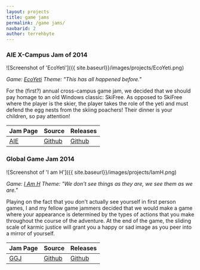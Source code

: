 ```yaml
---
layout: projects
title: game jams
permalink: /game jams/
navbarid: 2
author: terrehbyte
---
```


### AIE X-Campus Jam of 2014
![Screenshot of 'EcoYeti']({{ site.baseurl}}/images/projects/EcoYeti.png)

*Game: [EcoYeti](http://terrehbyte.com/EcoYeti/)*
*Theme: "This has all happened before."*

For the (first?) annual cross-campus game jam, we decided that we should pay homage to an old Windows classic: SkiFree. As opposed to SkiFree where the player is the skier, the player takes the role of the yeti and must defend the egg nests from the skiing poachers! Their dinner is your children, so pay attention!

Jam Page | Source      | Releases
---------|-------------|-------------
[AIE][1] | [Github][2] | [Github][3]

[1]: http://terrehbyte.com/EcoYeti/
[2]: https://github.com/terrehbyte/EcoYeti
[3]: https://github.com/terrehbyte/EcoYeti/releases/download/v0.0.3/EcoYeti.-.v0.0.3.zip

### Global Game Jam 2014
![Screenshot of 'I am H']({{ site.baseurl}}/images/projects/IamH.png)

*Game: [I Am H](http://globalgamejam.org/2014/games/i-am-h)*
*Theme: "We don't see things as they are, we see them as we are."*

Playing on the fact that you don't actually see yourself in first person games, I and my fellow game jammers decided that we would make a game where your appearance is determined by the types of actions that you make throughout the course of the adventure. At the end of the game, the sliding scale of karmic justice will grant you a happy or sad image as you peer into a mirror of yourself.

Jam Page | Source      | Releases
---------|-------------|-------------
[GGJ][4] | [Github][5] | [Github][6]

[4]:http://globalgamejam.org/2014/games/i-am-h
[5]:https://mega.co.nz/#!N00BUSgY!X6RUfiRkPzV2X2m8a3_eumKs9SlCNTKXZ6fiLGwVDj0
[6]:https://mega.co.nz/#!R1lXxIqY!F_04QE94SJa3W1KhtjODBFGU7ZBeYJnAmzztuYAoav0